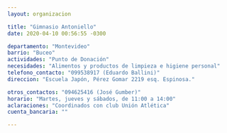 ```yaml
---
layout: organizacion

title: "Gimnasio Antoniello"
date: 2020-04-10 00:56:55 -0300

departamento: "Montevideo"
barrio: "Buceo"
actividades: "Punto de Donación"
necesidades: "Alimentos y productos de limpieza e higiene personal"
telefono_contacto: "099538917 (Eduardo Ballini)"
direccion: "Escuela Japón, Pérez Gomar 2219 esq. Espinosa."

otros_contactos: "094625416 (José Gumber)"
horario: "Martes, jueves y sábados, de 11:00 a 14:00"
aclaraciones: "Coordinados con club Unión Atlética"
cuenta_bancaria: ""

---
```

